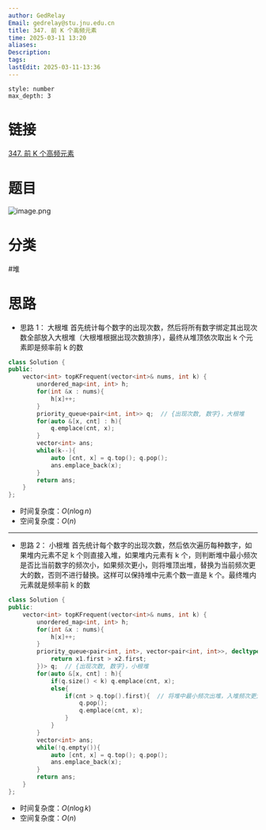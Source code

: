 ```yaml
---
author: GedRelay
Email: gedrelay@stu.jnu.edu.cn
title: 347. 前 K 个高频元素
time: 2025-03-11 13:20
aliases: 
Description: 
tags: 
lastEdit: 2025-03-11-13:36
---
```


```toc
style: number
max_depth: 3
```

# 链接
[347. 前 K 个高频元素](https://leetcode.cn/problems/top-k-frequent-elements/) 

# 题目
![image.png](https://ged-pic-bed.oss-cn-guangzhou.aliyuncs.com/img/202503111320896.png)


# 分类
#堆 

# 思路
- 思路 1：
大根堆
首先统计每个数字的出现次数，然后将所有数字绑定其出现次数全部放入大根堆（大根堆根据出现次数排序），最终从堆顶依次取出 k 个元素即是频率前 k 的数

```cpp
class Solution {
public:
    vector<int> topKFrequent(vector<int>& nums, int k) {
        unordered_map<int, int> h;
        for(int &x : nums){
            h[x]++;
        }
        priority_queue<pair<int, int>> q;  // {出现次数, 数字}，大根堆
        for(auto &[x, cnt] : h){
            q.emplace(cnt, x);
        }
        vector<int> ans;
        while(k--){
            auto [cnt, x] = q.top(); q.pop();
            ans.emplace_back(x);
        }
        return ans;
    }
};
```


- 时间复杂度：${O\left( n\log n \right)  }$ 
- 空间复杂度：${O\left( n \right)  }$ 


---

- 思路 2：
小根堆
首先统计每个数字的出现次数，然后依次遍历每种数字，如果堆内元素不足 k 个则直接入堆，如果堆内元素有 k 个，则判断堆中最小频次是否比当前数字的频次小，如果频次更小，则将堆顶出堆，替换为当前频次更大的数，否则不进行替换。这样可以保持堆中元素个数一直是 k 个。最终堆内元素就是频率前 k 的数


```cpp
class Solution {
public:
    vector<int> topKFrequent(vector<int>& nums, int k) {
        unordered_map<int, int> h;
        for(int &x : nums){
            h[x]++;
        }
        priority_queue<pair<int, int>, vector<pair<int, int>>, decltype([](auto &x1, auto &x2){
            return x1.first > x2.first;
        })> q;  // {出现次数, 数字}，小根堆
        for(auto &[x, cnt] : h){
            if(q.size() < k) q.emplace(cnt, x);
            else{
                if(cnt > q.top().first){  // 将堆中最小频次出堆，入堆频次更大的
                    q.pop();
                    q.emplace(cnt, x);
                }
            }
        }
        vector<int> ans;
        while(!q.empty()){
            auto [cnt, x] = q.top(); q.pop();
            ans.emplace_back(x);
        }
        return ans;
    }
};
```


- 时间复杂度：${O\left( n\log k \right)  }$ 
- 空间复杂度：${O\left( n \right)  }$ 

